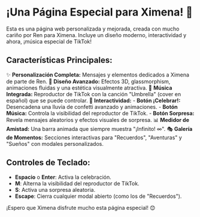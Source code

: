 # ¡Una Página Especial para Ximena! 💖

Esta es una página web personalizada y mejorada, creada con mucho cariño por Ren para Ximena. Incluye un diseño moderno, interactividad y ahora, ¡música especial de TikTok!

## Características Principales:

✨ **Personalización Completa:** Mensajes y elementos dedicados a Ximena de parte de Ren.
💖 **Diseño Avanzado:** Efectos 3D, glassmorphism, animaciones fluidas y una estética visualmente atractiva.
🎵 **Música Integrada:** Reproductor de TikTok con la canción "Umbrella" (cover en español) que se puede controlar.
🎊 **Interactividad:**
    - **Botón ¡Celebrar!:** Desencadena una lluvia de confetti avanzado y animaciones.
    - **Botón Música:** Controla la visibilidad del reproductor de TikTok.
    - **Botón Sorpresa:** Revela mensajes aleatorios y efectos visuales de sorpresa.
📊 **Medidor de Amistad:** Una barra animada que siempre muestra "¡Infinito! ∞".
🎭 **Galería de Momentos:** Secciones interactivas para "Recuerdos", "Aventuras" y "Sueños" con modales personalizados.


## Controles de Teclado:

*   **Espacio** o **Enter**: Activa la celebración.
*   **M**: Alterna la visibilidad del reproductor de TikTok.
*   **S**: Activa una sorpresa aleatoria.
*   **Escape**: Cierra cualquier modal abierto (como los de "Recuerdos").

¡Espero que Ximena disfrute mucho esta página especial! 😊


